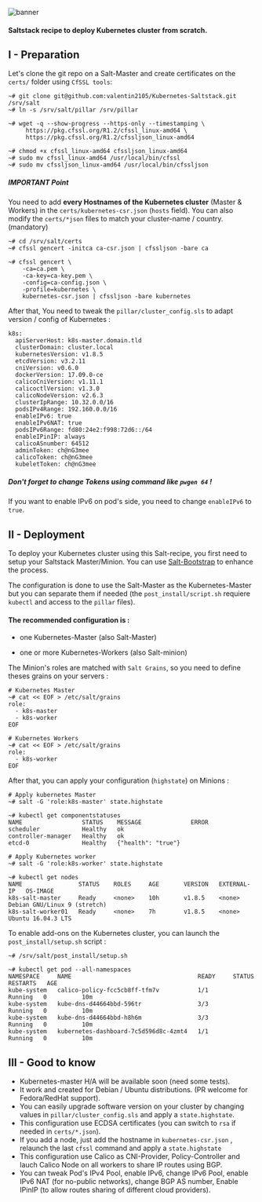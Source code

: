 ![banner](https://i.imgur.com/SJAtDZk.png)

#### Saltstack recipe to deploy Kubernetes cluster from scratch.

## I - Preparation

Let's clone the git repo on a Salt-Master and create certificates on the `certs/` folder using `CfSSL tools`:

```
~# git clone git@github.com:valentin2105/Kubernetes-Saltstack.git /srv/salt
~# ln -s /srv/salt/pillar /srv/pillar

~# wget -q --show-progress --https-only --timestamping \
     https://pkg.cfssl.org/R1.2/cfssl_linux-amd64 \
     https://pkg.cfssl.org/R1.2/cfssljson_linux-amd64

~# chmod +x cfssl_linux-amd64 cfssljson_linux-amd64
~# sudo mv cfssl_linux-amd64 /usr/local/bin/cfssl
~# sudo mv cfssljson_linux-amd64 /usr/local/bin/cfssljson
```

##### IMPORTANT Point
You need to add **every Hostnames of the Kubernetes cluster** (Master & Workers) in the  `certs/kubernetes-csr.json` (`hosts` field). You can also modify the `certs/*json` files to match your cluster-name / country. (mandatory)

```
~# cd /srv/salt/certs
~# cfssl gencert -initca ca-csr.json | cfssljson -bare ca

~# cfssl gencert \
    -ca=ca.pem \
    -ca-key=ca-key.pem \
    -config=ca-config.json \
    -profile=kubernetes \
    kubernetes-csr.json | cfssljson -bare kubernetes
```
After that, You need to tweak the `pillar/cluster_config.sls` to adapt version / config of Kubernetes :

```
k8s:
  apiServerHost: k8s-master.domain.tld 
  clusterDomain: cluster.local
  kubernetesVersion: v1.8.5
  etcdVersion: v3.2.11
  cniVersion: v0.6.0
  dockerVersion: 17.09.0-ce
  calicoCniVersion: v1.11.1
  calicoctlVersion: v1.3.0
  calicoNodeVersion: v2.6.3
  clusterIpRange: 10.32.0.0/16
  podsIPv4Range: 192.160.0.0/16
  enableIPv6: true
  enableIPv6NAT: true
  podsIPv6Range: fd80:24e2:f998:72d6::/64
  enableIPinIP: always
  calicoASnumber: 64512
  adminToken: ch@nG3mee
  calicoToken: ch@nG3mee
  kubeletToken: ch@nG3mee
```
##### Don't forget to change Tokens using command like `pwgen 64` !

If you want to enable IPv6 on pod's side, you need to change `enableIPv6` to `true`. 

## II - Deployment

To deploy your Kubernetes cluster using this Salt-recipe, you first need to setup your Saltstack Master/Minion. You can use [Salt-Bootstrap](https://docs.saltstack.com/en/stage/topics/tutorials/salt_bootstrap.html) to enhance the process. 

The configuration is done to use the Salt-Master as the Kubernetes-Master but you can separate them if needed (the `post_install/script.sh` requiere `kubectl` and access to the `pillar` files).

#### The recommended configuration is :

- one Kubernetes-Master (also Salt-Master)

- one or more Kubernetes-Workers (also Salt-minion)

The Minion's roles are matched with `Salt Grains`, so you need to define theses grains on your servers :

```
# Kubernetes Master
~# cat << EOF > /etc/salt/grains
role:
  - k8s-master
  - k8s-worker
EOF

# Kubernetes Workers
~# cat << EOF > /etc/salt/grains
role:
  - k8s-worker
EOF
```

After that, you can apply your configuration (`highstate`) on Minions :

```
# Apply kubernetes Master
~# salt -G 'role:k8s-master' state.highstate

~# kubectl get componentstatuses
NAME                 STATUS    MESSAGE              ERROR
scheduler            Healthy   ok
controller-manager   Healthy   ok
etcd-0               Healthy   {"health": "true"}

# Apply Kubernetes worker
~# salt -G 'role:k8s-worker' state.highstate

~# kubectl get nodes
NAME                STATUS    ROLES     AGE       VERSION   EXTERNAL-IP   OS-IMAGE                       
k8s-salt-master     Ready     <none>    10h       v1.8.5    <none>        Debian GNU/Linux 9 (stretch) 
k8s-salt-worker01   Ready     <none>    7h        v1.8.5    <none>        Ubuntu 16.04.3 LTS 
```

To enable add-ons on the Kubernetes cluster, you can launch the `post_install/setup.sh` script :

```
~# /srv/salt/post_install/setup.sh

~# kubectl get pod --all-namespaces
NAMESPACE     NAME                                    READY     STATUS    RESTARTS   AGE
kube-system   calico-policy-fcc5cb8ff-tfm7v           1/1       Running   0          10m
kube-system   kube-dns-d44664bbd-596tr                3/3       Running   0          10m
kube-system   kube-dns-d44664bbd-h8h6m                3/3       Running   0          10m
kube-system   kubernetes-dashboard-7c5d596d8c-4zmt4   1/1       Running   0          10m
```

## III - Good to know

- Kubernetes-master H/A will be available soon (need some tests).
- It work and created for Debian / Ubuntu distributions. (PR welcome for Fedora/RedHat support).
- You can easily upgrade software version on your cluster by changing values in `pillar/cluster_config.sls` and apply a `state.highstate`.
- This configuration use ECDSA certificates (you can switch to `rsa` if needed in `certs/*.json`).
- If you add a node, just add the hostname in `kubernetes-csr.json` , relaunch the last `cfssl` command and apply a `state.highstate`
- This configuration use Calico as CNI-Provider, Policy-Controller and lauch Calico Node on all workers to share IP routes using BGP.
- You can tweak Pod's IPv4 Pool, enable IPv6, change IPv6 Pool, enable IPv6 NAT (for no-public networks), change BGP AS number, Enable IPinIP (to allow routes sharing of different cloud providers).
